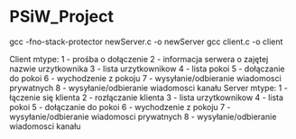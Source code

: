 # PSiW_Project
gcc -fno-stack-protector newServer.c -o newServer
gcc client.c -o client


Client mtype:
    1 - prośba o dołączenie
    2 - informacja serwera o zajętej nazwie urzytkownika
    3 - lista urzytkownikow
    4 - lista pokoi
    5 - dołączanie do pokoi
    6 - wychodzenie z pokoju
    7 - wysyłanie/odbieranie wiadomosci prywatnych
    8 - wysyłanie/odbieranie wiadomosci kanału
Server mtype:
    1 - łączenie się klienta
    2 - rozłączanie klienta
    3 - lista urzytkownikow
    4 - lista pokoi
    5 - dołączanie do pokoi
    6 - wychodzenie z pokoju
    7 - wysyłanie/odbieranie wiadomosci prywatnych
    8 - wysyłanie/odbieranie wiadomosci kanału